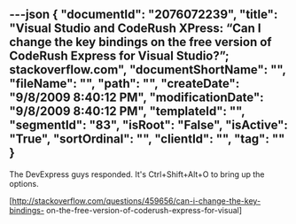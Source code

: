 ---json
{
  "documentId": "2076072239",
  "title": "Visual Studio and CodeRush XPress: “Can I change the key bindings on the free version of CodeRush Express for Visual Studio?”; stackoverflow.com",
  "documentShortName": "",
  "fileName": "",
  "path": "",
  "createDate": "9/8/2009 8:40:12 PM",
  "modificationDate": "9/8/2009 8:40:12 PM",
  "templateId": "",
  "segmentId": "83",
  "isRoot": "False",
  "isActive": "True",
  "sortOrdinal": "",
  "clientId": "",
  "tag": ""
}
---

The DevExpress guys responded. It's Ctrl+Shift+Alt+O to bring up the options.

[http://stackoverflow.com/questions/459656/can-i-change-the-key-bindings-
    on-the-free-version-of-coderush-express-for-visual]
